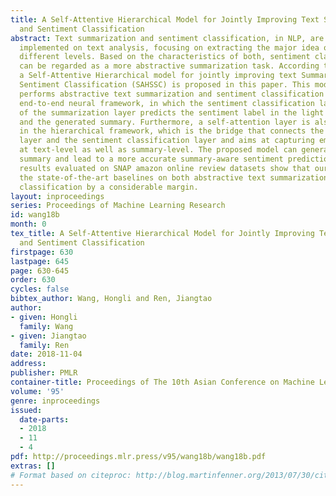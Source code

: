 ```yaml
---
title: A Self-Attentive Hierarchical Model for Jointly Improving Text Summarization
  and Sentiment Classification
abstract: Text summarization and sentiment classification, in NLP, are two main tasks
  implemented on text analysis, focusing on extracting the major idea of a text at
  different levels. Based on the characteristics of both, sentiment classification
  can be regarded as a more abstractive summarization task. According to the scheme,
  a Self-Attentive Hierarchical model for jointly improving text Summarization and
  Sentiment Classification (SAHSSC) is proposed in this paper. This model jointly
  performs abstractive text summarization and sentiment classification within a hierarchical
  end-to-end neural framework, in which the sentiment classification layer on top
  of the summarization layer predicts the sentiment label in the light of the text
  and the generated summary. Furthermore, a self-attention layer is also proposed
  in the hierarchical framework, which is the bridge that connects the summarization
  layer and the sentiment classification layer and aims at capturing emotional information
  at text-level as well as summary-level. The proposed model can generate a more relevant
  summary and lead to a more accurate summary-aware sentiment prediction. Experimental
  results evaluated on SNAP amazon online review datasets show that our model outperforms
  the state-of-the-art baselines on both abstractive text summarization and sentiment
  classification by a considerable margin.
layout: inproceedings
series: Proceedings of Machine Learning Research
id: wang18b
month: 0
tex_title: A Self-Attentive Hierarchical Model for Jointly Improving Text Summarization
  and Sentiment Classification
firstpage: 630
lastpage: 645
page: 630-645
order: 630
cycles: false
bibtex_author: Wang, Hongli and Ren, Jiangtao
author:
- given: Hongli
  family: Wang
- given: Jiangtao
  family: Ren
date: 2018-11-04
address: 
publisher: PMLR
container-title: Proceedings of The 10th Asian Conference on Machine Learning
volume: '95'
genre: inproceedings
issued:
  date-parts:
  - 2018
  - 11
  - 4
pdf: http://proceedings.mlr.press/v95/wang18b/wang18b.pdf
extras: []
# Format based on citeproc: http://blog.martinfenner.org/2013/07/30/citeproc-yaml-for-bibliographies/
---
```


